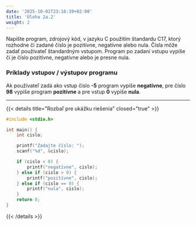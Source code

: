 ```yaml
---
date: '2025-10-01T23:16:39+02:00'
title: 'Úloha 2a.2'
weight: 2
---
```


Napíšte program, zdrojový kód, v jazyku C použitím štandardu C17, ktorý rozhodne či zadané číslo je pozitívne, negatívne
alebo nula.
Čísla môže zadať používateľ štandardným vstupom. Program po zadaní vstupu vypíše či je číslo pozitívne, negatívne alebo
je presne nula.

### Príklady vstupov / výstupov programu

Ak používateľ zadá ako vstup číslo **-5** program vypíše **negatívne**, pre číslo **98** vypíše program **pozitívne**
a pre vstup **0** vypíše **nula**.

---

{{< details title="Rozbaľ pre ukážku riešenia" closed="true" >}}

```C
#include <stdio.h>

int main() {
    int cislo;

    printf("Zadajte číslo: ");
    scanf("%d", &cislo);

    if (cislo < 0) {
        printf("negatívne", cislo);
    } else if (cislo > 0) {
        printf("pozitívne", cislo);
    } else if (cislo == 0) {
        printf("nula", cislo);
    }
    return 0;
}
```

{{< /details >}}
